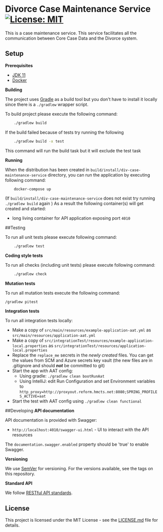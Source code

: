 # Divorce Case Maintenance Service [![License: MIT](https://img.shields.io/badge/License-MIT-yellow.svg)](https://opensource.org/licenses/MIT)

This is a case maintenance service. This service facilitates all the communication between Core Case Data and the
Divorce system.

## Setup

**Prerequisites**

- [JDK 11](https://openjdk.java.net/)
- [Docker](https://www.docker.com)

**Building**

The project uses [Gradle](https://gradle.org) as a build tool but you don't have to install it locally since there is a
`./gradlew` wrapper script.

To build project please execute the following command:

```bash
    ./gradlew build
```

If the build failed because of tests try running the following

```bash
    ./gradlew build -x test
```
This command will run the build task but it will exclude the test task

**Running**

When the distribution has been created in `build/install/div-case-maintenance-service` directory,
you can run the application by executing following command:

```bash
    docker-compose up
```

(If `build/install/div-case-maintenance-service` does not exist try running `./gradlew build` again )
As a result the following container(s) will get created and started:
 - long living container for API application exposing port `4010`

##Testing

To run all unit tests please execute following command:

```bash
    ./gradlew test
```

**Coding style tests**

To run all checks (including unit tests) please execute following command:

```bash
    ./gradlew check
```
**Mutation tests**

To run all mutation tests execute the following command:

```
/gradlew pitest

```

**Integration tests**

To run all integration tests locally:

* Make a copy of `src/main/resources/example-application-aat.yml` as `src/main/resources/application-aat.yml`
* Make a copy of `src/integrationTest/resources/example-application-local.properties` as `src/integrationTest/resources/application-local.properties`
* Replace the `replace_me` secrets in the _newly created_ files. You can get the values from SCM and Azure secrets key vault (the new files are in .gitignore and should ***not*** be committed to git)
* Start the app with AAT config:
  * Using gradle: `./gradlew clean bootRunAat`
  * Using IntelliJ: edit Run Configuration and set Environment variables to `http_proxy=http://proxyout.reform.hmcts.net:8080;SPRING_PROFILES_ACTIVE=aat`
* Start the test with AAT config using `./gradlew clean functional`

##Developing
**API documentation**

API documentation is provided with Swagger:
 - `http://localhost:4010/swagger-ui.html` - UI to interact with the API resources

The `documentation.swagger.enabled` property should be 'true' to enable Swagger.

**Versioning**

We use [SemVer](http://semver.org/) for versioning.
For the versions available, see the tags on this repository.

**Standard API**

We follow [RESTful API standards](https://hmcts.github.io/restful-api-standards/).

## License

This project is licensed under the MIT License - see the [LICENSE.md](LICENSE.md) file for details.

